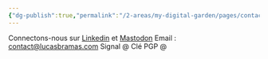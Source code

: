 ```yaml
---
{"dg-publish":true,"permalink":"/2-areas/my-digital-garden/pages/contact/"}
---
```



Connectons-nous sur [Linkedin](https://www.linkedin.com/in/lucasbramas/) et [Mastodon](https://mastodon.social/@lucasbms)
Email : contact@lucasbramas.com
Signal @
Clé PGP @
